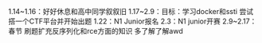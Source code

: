 1.14~1.16：好好休息和高中同学叙叙旧
1.17~2.9：目标：学习docker和ssti
                            尝试搭一个CTF平台并开始出题
                            1.22：N1 Junior报名
                            2.3：N1 junior开赛
2.9~2.17：春节
                 刷题扩充反序列化和rce方面的知识
                 多了解了解awd
